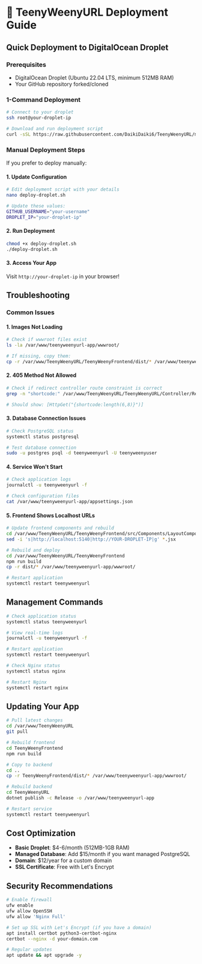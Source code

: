 # 🚀 TeenyWeenyURL Deployment Guide

## Quick Deployment to DigitalOcean Droplet

### Prerequisites

- DigitalOcean Droplet (Ubuntu 22.04 LTS, minimum 512MB RAM)
- Your GitHub repository forked/cloned

### 1-Command Deployment

```bash
# Connect to your droplet
ssh root@your-droplet-ip

# Download and run deployment script
curl -sSL https://raw.githubusercontent.com/DaikiDaiki6/TeenyWeenyURL/main/deploy-droplet.sh | bash
```

### Manual Deployment Steps

If you prefer to deploy manually:

#### 1. Update Configuration

```bash
# Edit deployment script with your details
nano deploy-droplet.sh

# Update these values:
GITHUB_USERNAME="your-username"
DROPLET_IP="your-droplet-ip"
```

#### 2. Run Deployment

```bash
chmod +x deploy-droplet.sh
./deploy-droplet.sh
```

#### 3. Access Your App

Visit `http://your-droplet-ip` in your browser!

## Troubleshooting

### Common Issues

#### 1. Images Not Loading

```bash
# Check if wwwroot files exist
ls -la /var/www/teenyweenyurl-app/wwwroot/

# If missing, copy them:
cp -r /var/www/TeenyWeenyURL/TeenyWeenyFrontend/dist/* /var/www/teenyweenyurl-app/wwwroot/
```

#### 2. 405 Method Not Allowed

```bash
# Check if redirect controller route constraint is correct
grep -n "shortcode:" /var/www/TeenyWeenyURL/TeenyWeenyURL/Controller/RedirectController.cs

# Should show: [HttpGet("{shortcode:length(6,8)}")]
```

#### 3. Database Connection Issues

```bash
# Check PostgreSQL status
systemctl status postgresql

# Test database connection
sudo -u postgres psql -d teenyweenyurl -U teenyweenyuser
```

#### 4. Service Won't Start

```bash
# Check application logs
journalctl -u teenyweenyurl -f

# Check configuration files
cat /var/www/teenyweenyurl-app/appsettings.json
```

#### 5. Frontend Shows Localhost URLs

```bash
# Update frontend components and rebuild
cd /var/www/TeenyWeenyURL/TeenyWeenyFrontend/src/Components/LayoutComponents
sed -i 's|http://localhost:5140|http://YOUR-DROPLET-IP|g' *.jsx

# Rebuild and deploy
cd /var/www/TeenyWeenyURL/TeenyWeenyFrontend
npm run build
cp -r dist/* /var/www/teenyweenyurl-app/wwwroot/

# Restart application
systemctl restart teenyweenyurl
```

## Management Commands

```bash
# Check application status
systemctl status teenyweenyurl

# View real-time logs
journalctl -u teenyweenyurl -f

# Restart application
systemctl restart teenyweenyurl

# Check Nginx status
systemctl status nginx

# Restart Nginx
systemctl restart nginx
```

## Updating Your App

```bash
# Pull latest changes
cd /var/www/TeenyWeenyURL
git pull

# Rebuild frontend
cd TeenyWeenyFrontend
npm run build

# Copy to backend
cd ..
cp -r TeenyWeenyFrontend/dist/* /var/www/teenyweenyurl-app/wwwroot/

# Rebuild backend
cd TeenyWeenyURL
dotnet publish -c Release -o /var/www/teenyweenyurl-app

# Restart service
systemctl restart teenyweenyurl
```

## Cost Optimization

- **Basic Droplet**: $4-6/month (512MB-1GB RAM)
- **Managed Database**: Add $15/month if you want managed PostgreSQL
- **Domain**: $12/year for a custom domain
- **SSL Certificate**: Free with Let's Encrypt

## Security Recommendations

```bash
# Enable firewall
ufw enable
ufw allow OpenSSH
ufw allow 'Nginx Full'

# Set up SSL with Let's Encrypt (if you have a domain)
apt install certbot python3-certbot-nginx
certbot --nginx -d your-domain.com

# Regular updates
apt update && apt upgrade -y
```
